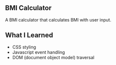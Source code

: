BMI Calculator
---------------------
A BMI calculator that calculates BMI with user input.

What I Learned
-----------------------------------
* CSS styling
* Javascript event handling  
* DOM (document object model) traversal

